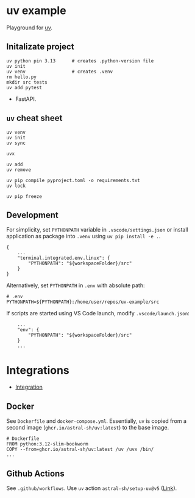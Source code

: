 # uv example

Playground for [uv](https://docs.astral.sh/uv/).

## Initalizate project

```
uv python pin 3.13      # creates .python-version file
uv init
uv venv                 # creates .venv 
rm hello.py
mkdir src tests
uv add pytest
```

+ FastAPI.


## `uv` cheat sheet

```
uv venv
uv init 
uv sync

uvx

uv add
uv remove

uv pip compile pyproject.toml -o requirements.txt
uv lock

uv pip freeze
```



## Development

For simplicity, set `PYTHONPATH` variable in `.vscode/settings.json` or install application as package into `.venv` using `uv pip install -e .`. 

```
{
    ...
    "terminal.integrated.env.linux": {
        "PYTHONPATH": "${workspaceFolder}/src"
    }
}
```

Alternatively, set `PYTHONPATH` in `.env` with absolute path:

```
# .env
PYTHONPATH=${PYTHONPATH}:/home/user/repos/uv-example/src
```

If scripts are started using VS Code launch, modify `.vscode/launch.json`:

```
    ...
    "env": {
        "PYTHONPATH": "${workspaceFolder}/src"
    }
    ...
```

# Integrations 

* [Integration](https://docs.astral.sh/uv/guides/integration/)

## Docker

See `Dockerfile` and `docker-compose.yml`. Essentially, `uv` is copied from a second image (`ghcr.io/astral-sh/uv:latest`) to the base image.

```
# Dockerfile
FROM python:3.12-slim-bookworm
COPY --from=ghcr.io/astral-sh/uv:latest /uv /uvx /bin/
...
```

## Github Actions

See `.github/workflows`. Use `uv` action `astral-sh/setup-uv@v5` ([Link](https://github.com/astral-sh/setup-uv/tree/v5/)).